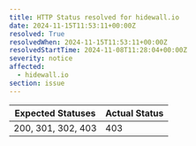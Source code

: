 ```yaml
---
title: HTTP Status resolved for hidewall.io
date: 2024-11-15T11:53:11+00:00Z
resolved: True
resolvedWhen: 2024-11-15T11:53:11+00:00Z
resolvedStartTime: 2024-11-08T11:28:04+00:00Z
severity: notice
affected:
  - hidewall.io
section: issue
---
```


| Expected Statuses | Actual Status  |
|-------------------|----------------|
| 200, 301, 302, 403 | 403 |
